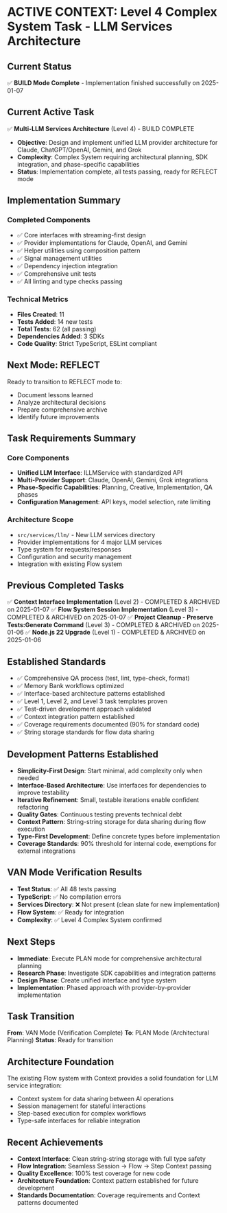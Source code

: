 # ACTIVE CONTEXT: Level 4 Complex System Task - LLM Services Architecture

## Current Status

✅ **BUILD Mode Complete** - Implementation finished successfully on 2025-01-07

## Current Active Task

✅ **Multi-LLM Services Architecture** (Level 4) - BUILD COMPLETE

- **Objective**: Design and implement unified LLM provider architecture for Claude, ChatGPT/OpenAI, Gemini, and Grok
- **Complexity**: Complex System requiring architectural planning, SDK integration, and phase-specific capabilities
- **Status**: Implementation complete, all tests passing, ready for REFLECT mode

## Implementation Summary

### Completed Components

- ✅ Core interfaces with streaming-first design
- ✅ Provider implementations for Claude, OpenAI, and Gemini
- ✅ Helper utilities using composition pattern
- ✅ Signal management utilities
- ✅ Dependency injection integration
- ✅ Comprehensive unit tests
- ✅ All linting and type checks passing

### Technical Metrics

- **Files Created**: 11
- **Tests Added**: 14 new tests
- **Total Tests**: 62 (all passing)
- **Dependencies Added**: 3 SDKs
- **Code Quality**: Strict TypeScript, ESLint compliant

## Next Mode: REFLECT

Ready to transition to REFLECT mode to:

- Document lessons learned
- Analyze architectural decisions
- Prepare comprehensive archive
- Identify future improvements

## Task Requirements Summary

### Core Components

- **Unified LLM Interface**: ILLMService with standardized API
- **Multi-Provider Support**: Claude, OpenAI, Gemini, Grok integrations
- **Phase-Specific Capabilities**: Planning, Creative, Implementation, QA phases
- **Configuration Management**: API keys, model selection, rate limiting

### Architecture Scope

- `src/services/llm/` - New LLM services directory
- Provider implementations for 4 major LLM services
- Type system for requests/responses
- Configuration and security management
- Integration with existing Flow system

## Previous Completed Tasks

✅ **Context Interface Implementation** (Level 2) - COMPLETED & ARCHIVED on 2025-01-07
✅ **Flow System Session Implementation** (Level 3) - COMPLETED & ARCHIVED on 2025-01-07
✅ **Project Cleanup - Preserve Tests:Generate Command** (Level 3) - COMPLETED & ARCHIVED on 2025-01-06
✅ **Node.js 22 Upgrade** (Level 1) - COMPLETED & ARCHIVED on 2025-01-06

## Established Standards

- ✅ Comprehensive QA process (test, lint, type-check, format)
- ✅ Memory Bank workflows optimized
- ✅ Interface-based architecture patterns established
- ✅ Level 1, Level 2, and Level 3 task templates proven
- ✅ Test-driven development approach validated
- ✅ Context integration pattern established
- ✅ Coverage requirements documented (90% for standard code)
- ✅ String storage standards for flow data sharing

## Development Patterns Established

- **Simplicity-First Design**: Start minimal, add complexity only when needed
- **Interface-Based Architecture**: Use interfaces for dependencies to improve testability
- **Iterative Refinement**: Small, testable iterations enable confident refactoring
- **Quality Gates**: Continuous testing prevents technical debt
- **Context Pattern**: String-string storage for data sharing during flow execution
- **Type-First Development**: Define concrete types before implementation
- **Coverage Standards**: 90% threshold for internal code, exemptions for external integrations

## VAN Mode Verification Results

- **Test Status**: ✅ All 48 tests passing
- **TypeScript**: ✅ No compilation errors
- **Services Directory**: ❌ Not present (clean slate for new implementation)
- **Flow System**: ✅ Ready for integration
- **Complexity**: ✅ Level 4 Complex System confirmed

## Next Steps

- **Immediate**: Execute PLAN mode for comprehensive architectural planning
- **Research Phase**: Investigate SDK capabilities and integration patterns
- **Design Phase**: Create unified interface and type system
- **Implementation**: Phased approach with provider-by-provider implementation

## Task Transition

**From**: VAN Mode (Verification Complete)
**To**: PLAN Mode (Architectural Planning)
**Status**: Ready for transition

## Architecture Foundation

The existing Flow system with Context provides a solid foundation for LLM service integration:

- Context system for data sharing between AI operations
- Session management for stateful interactions
- Step-based execution for complex workflows
- Type-safe interfaces for reliable integration

## Recent Achievements

- **Context Interface**: Clean string-string storage with full type safety
- **Flow Integration**: Seamless Session → Flow → Step Context passing
- **Quality Excellence**: 100% test coverage for new code
- **Architecture Foundation**: Context pattern established for future development
- **Standards Documentation**: Coverage requirements and Context patterns documented
